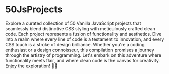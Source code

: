 # 50JsProjects
Explore a curated collection of 50 Vanilla JavaScript projects that seamlessly blend distinctive CSS styling with meticulously crafted clean code. Each project represents a fusion of functionality and aesthetics. Dive into a realm where every line of code is a testament to innovation, and every CSS touch is a stroke of design brilliance. Whether you're a coding enthusiast or a design connoisseur, this compilation promises a journey through the artistry of programming. Let's embark on this adventure where functionality meets flair, and where clean code is the canvas for creativity. Enjoy the exploration! 🚀✨
